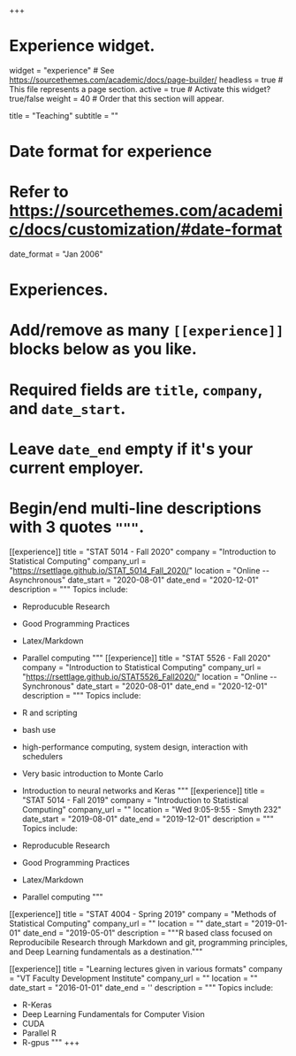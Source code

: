 +++
# Experience widget.
widget = "experience"  # See https://sourcethemes.com/academic/docs/page-builder/
headless = true  # This file represents a page section.
active = true  # Activate this widget? true/false
weight = 40  # Order that this section will appear.

title = "Teaching"
subtitle = ""

# Date format for experience
#   Refer to https://sourcethemes.com/academic/docs/customization/#date-format
date_format = "Jan 2006"

# Experiences.
#   Add/remove as many `[[experience]]` blocks below as you like.
#   Required fields are `title`, `company`, and `date_start`.
#   Leave `date_end` empty if it's your current employer.
#   Begin/end multi-line descriptions with 3 quotes `"""`.
[[experience]]
  title = "STAT 5014 - Fall 2020"
  company = "Introduction to Statistical Computing"
  company_url = "https://rsettlage.github.io/STAT_5014_Fall_2020/"
  location = "Online -- Asynchronous"
  date_start = "2020-08-01"
  date_end = "2020-12-01"
  description = """
  Topics include:
  
  * Reproducuble Research
  * Good Programming Practices
  * Latex/Markdown
  * Parallel computing
  """
[[experience]]
  title = "STAT 5526 - Fall 2020"
  company = "Introduction to Statistical Computing"
  company_url = "https://rsettlage.github.io/STAT5526_Fall2020/"
  location = "Online -- Synchronous"
  date_start = "2020-08-01"
  date_end = "2020-12-01"
  description = """
  Topics include:
  
  * R and scripting
  * bash use
  * high-performance computing, system design, interaction with schedulers
  * Very basic introduction to Monte Carlo
  * Introduction to neural networks and Keras
  """
[[experience]]
  title = "STAT 5014 - Fall 2019"
  company = "Introduction to Statistical Computing"
  company_url = ""
  location = "Wed 9:05-9:55 - Smyth 232"
  date_start = "2019-08-01"
  date_end = "2019-12-01"
  description = """
  Topics include:
  
  * Reproducuble Research
  * Good Programming Practices
  * Latex/Markdown
  * Parallel computing
  """
  
[[experience]]
  title = "STAT 4004 - Spring 2019"
  company = "Methods of Statistical Computing"
  company_url = ""
  location = ""
  date_start = "2019-01-01"
  date_end = "2019-05-01"
  description = """R based class focused on Reproducibile Research through Markdown and git, programming principles, and Deep Learning fundamentals as a destination."""
  
[[experience]]
  title = "Learning lectures given in various formats"
  company = "VT Faculty Development Institute"
  company_url = ""
  location = ""
  date_start = "2016-01-01"
  date_end = ''
  description = """
  Topics include:
  
  * R-Keras
  * Deep Learning Fundamentals for Computer Vision
  * CUDA
  * Parallel R
  * R-gpus
"""
+++
